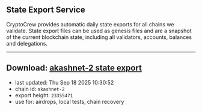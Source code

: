 ## State Export Service
CryptoCrew provides automatic daily state exports for all chains we validate. State export files can be used as genesis files and are a snapshot of the current blockchain state, including all validators, accounts, balances and delegations.

---
**Download: [akashnet-2 state export](https://dl-eu2.ccvalidators.com/SERVICE/akash/akashnet-2_export_23355471.json)**
---

- last updated: Thu Sep 18 2025 10:30:52
- chain id: `akashnet-2`
- export height: `23355471`
- use for: airdrops, local tests, chain recovery
